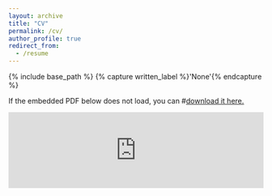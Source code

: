 ```yaml
---
layout: archive
title: "CV"
permalink: /cv/
author_profile: true
redirect_from:
  - /resume
---
```




{% include base_path %}
{% capture written_label %}'None'{% endcapture %}

If the embedded PDF below does not load, you can #<u><a href="https://english.ckgsb.edu.cn/wp-content/uploads/2017/12/cv_EricaLi_L.pdf">download it here.</a></u>
<br/>

<embed src="https://english.ckgsb.edu.cn/wp-content/uploads/2017/12/cv_EricaLi_L.pdf" type="application/pdf" width="100%" />
